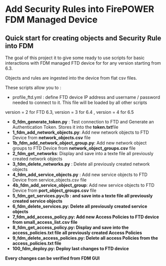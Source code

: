 # Add Security Rules into FirePOWER FDM Managed Device

## Quick start for creating objects and Security Rule into FDM

The goal of this project it to give some ready to use scripts for basic interactions with FDM managed FTD device for for any version starting from 6.3.

Objects and rules are ingested into the device from flat csv files.

These scripts allow you to :

- profile_ftd.yml : define FTD device IP address and username / password needed to connect to it. This file will be loaded by all other scripts

version = 2 for FTD 6.3,  version = 3 for 6.4 , version = 4 for 6.5

- <b>0_fdm_generate_token.py</b> : Test connection to FTD and Generate an Authentication Token. Stores it into the <b>token.txt</b>file
- <b>1_fdm_add_network_objects.py</b>: Add new network objects to FTD Device from <b>network_objects.csv</b> file
- <b>1b_fdm_add_network_object_group.py</b>: Add new network object groups to FTD Device from <b>network_object_groups.csv</b> file
- <b>2_fdm_get_networks</b>: Display and save into a texte file all previously created network objects
- <b>3_fdm_delete_networks.py</b> : Delete all previously created network objects
- <b>4_fdm_add_service_objects.py</b> : Add new service objects to FTD Device from service_objects.csv file
- <b>4b_fdm_add_service_object_group</b>: Add new service objects to FTD Device from <b>port_object_groups.csv</b> file
- <b>5_fdm_get_services.py</b :  and save into a texte file all previously created service objects
- <b>6_fdm_delete_services.py</b>: Delete all previously created service objects
- <b>7_fdm_add_access_policy.py</b>: Add new Access Policies to FTD device from small_access_list.csv file
- <b>8_fdm_get_access_policy.py</b>: Display and save into the access_policies.txt file all previously created Access Policies
- <b>9_fdm_delete_access_policies.py</b>: Delete all access Policies from the access_policies.txt file
- <b>100_fdm_deploy.py</b>: Deploy last changes to FTD device

Every changes can be verified from FDM GUI